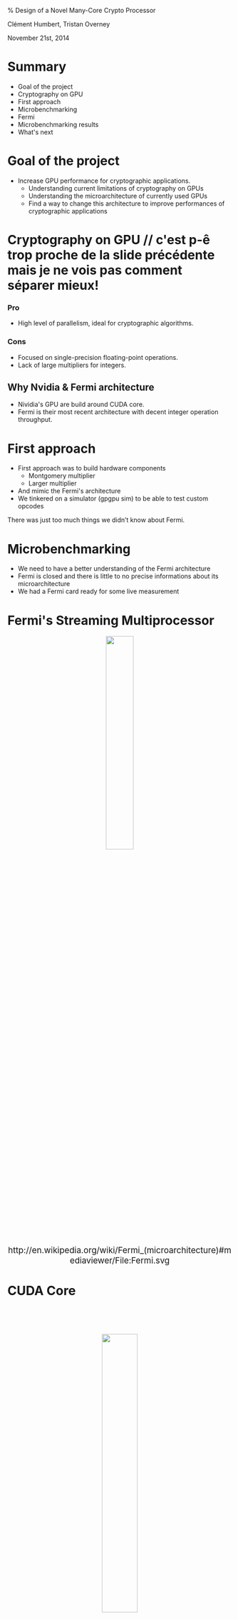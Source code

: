 % Design of a Novel Many-Core Crypto Processor

Clément Humbert, Tristan Overney

November 21st, 2014

# Summary

* Goal of the project
* Cryptography on GPU
* First approach
* Microbenchmarking
* Fermi
* Microbenchmarking results
* What's next 


# Goal of the project

* Increase GPU performance for cryptographic applications.
  * Understanding current limitations of cryptography on GPUs
  * Understanding the microarchitecture of currently used GPUs
  * Find a way to change this architecture to improve performances of cryptographic applications

# Cryptography on GPU // c'est p-ê trop proche de la slide précédente mais je ne vois pas comment séparer mieux!

<h3> Pro </h3>

* High level of parallelism, ideal for cryptographic algorithms.

<h3> Cons</h3>

* Focused on single-precision floating-point operations.
* Lack of large multipliers for integers.

<h2>Why Nvidia & Fermi architecture</h2>

* Nividia's GPU are build around CUDA core.
* Fermi is their most recent architecture with decent integer operation throughput.

# First approach

* First approach was to build hardware components
  * Montgomery multiplier
  * Larger multiplier
* And mimic the Fermi's architecture
* We tinkered on a simulator (gpgpu sim) to be able to test custom opcodes

There was just too much things we didn’t know about Fermi.

# Microbenchmarking

* We need to have a better understanding of the Fermi architecture
* Fermi is closed and there is little to no precise informations about its microarchitecture
* We had a Fermi card ready for some live measurement

# Fermi's Streaming Multiprocessor

<div style="text-align: center; margin-top: 10px; font-size:14pt">
<img src="../pictures/Fermi.png" width="35%" height="35%">
<br/>
http://en.wikipedia.org/wiki/Fermi_(microarchitecture)#mediaviewer/File:Fermi.svg
</div>

# CUDA Core

<div style="text-align: center; margin-top: 80px; font-size:14pt">
<img src="../pictures/CUDACore.png" width="40%" height="40%">
<br/>
http://www.nvidia.com/content/pdf/fermi_white_papers/nvidiafermicomputearchitecturewhitepaper.pdf
</div>

# Blocks, warps, scheduling

* The block size is the number of threads that will run a kernel
* A warp consists of 32 threads
* Each scheduling cycle, a half of two different warps are scheduled

# Benchmarking cuda cores

* Are (single-precision) floating-point and integer units really present in each core ?
* How can the inferior integer operations throughput compared to floating-points be explained ?
<div style="text-align: center; margin-top: 10px; font-size:11pt">
<img src="../pictures/THROUGHPUT_TABLE.png" width="57%" height="57%">
<br/>
http://docs.nvidia.com/cuda/cuda-c-programming-guide/index.html#arithmetic-instructions__throughput-native-arithmetic-instructions
</div>
* How is the scheduling performed ? 

# Benchmark programs

```rust
for(int i = 0; i < n; i++) {
    asm volatile("mul.lo.u32 %0, %0, %1;" : "+r"(op_a) : "r"(op_b));
    asm volatile("mul.lo.u32 %0, %0, %1;" : "+r"(op_a) : "r"(op_b));
    /* ... */ 
    asm volatile("mul.lo.u32 %0, %0, %1;" : "+r"(op_a) : "r"(op_b));
}
```

```rust
for(int i = 0; i < n; i++) {
    a = a * b; 
    a = a * b; 
    /* ... */ 
    a = a * b; 
}
```

# Integer vs. Floating-points

* Running a million of operations
* Once for integer multiplication
* Once for floating point multiplication
* Expecting slightly lower performances for integer

# Integer vs. Single-precision floating-points (2)
<div style="text-align: center; margin-top: 60px">
<img src="../graphics/float_vs_int_running_times.png">
</div>

# Scheduling, first hypothesis

* 18 stages pipeline
* Only half of the cores have integer ALUs
* No dependency check, confirmed by Nvidia's whitepaper on Fermi
* Need to check the for-loop cost to validate

# For loop cost
<div style="text-align: center; margin-top: 40px">
<img src="../graphics/for-sizes-superpositions.png" width="50%" height="50%" >
</div>

# Scheduling, first hypothesis (2)
<div style="text-align: center; margin-top: 60px">
<img src="../pictures/table_513t_float_100dep.png" width="70%" height="70%" >
</div>

# Semi-dependencies benchmark program

```rust
for(int i = 0; i < n; i++) {
    asm volatile("mul.lo.u32 %0, %0, %1;" : "+r"(op_a) : "r"(op_b));
    asm volatile("mul.lo.u32 %0, %0, %1;" : "+r"(op_c) : "r"(op_d));
    asm volatile("mul.lo.u32 %0, %0, %1;" : "+r"(op_a) : "r"(op_b));
    asm volatile("mul.lo.u32 %0, %0, %1;" : "+r"(op_c) : "r"(op_d));
    /* ... */ 
    asm volatile("mul.lo.u32 %0, %0, %1;" : "+r"(op_a) : "r"(op_b));
    asm volatile("mul.lo.u32 %0, %0, %1;" : "+r"(op_c) : "r"(op_d));
}
```

```rust
for(int i = 0; i < n; i++) {
    a = a * b;
    c = c * d; 
    a = a * b;
    c = c * d; 
    /* ... */ 
    a = a * b;
    c = c * d; 
}
```

# Dependence vs. Semi-dependence
<div style="text-align: center; margin-top: 60px">
<img src="../graphics/float_dep_float_indep.png">
</div>

# Second scheduling hypothesis
<div style="text-align: center; margin-top: 60px">
<img src="../pictures/table_064t_float_5050dep.png" width="70%" height="70%">
</div>

# Conclusions

* We can gain space by removed/replacing SFUs
* Only 16 cores have integer capabilities, so 16 can be replaced
* New components don't need to be optimized in term of latency (up to 18 cycles)

# What's next

* Determine what can be removed from a Fermi card for our purpose
* Hardware implementation of specific algorithms in less than 16 cycles
* Simulation of changes using a modified version of gpgpu-sim

# Questions

<div style="text-align: center; margin-top: 60px; font-size:10pt">
<img src="../pictures/a_fuken_bear.png" width="70%" height="70%">
http://inotternews.com/wp-content/uploads/2013/09/190_1jeross_pb02_29.jpg
</div>
